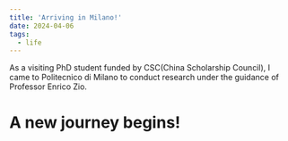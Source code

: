 ```yaml
---
title: 'Arriving in Milano!'
date: 2024-04-06
tags:
  - life
---
```


As a visiting PhD student funded by CSC(China Scholarship Council), I came to Politecnico di Milano to conduct research under the guidance of Professor Enrico Zio. 

A new journey begins!
======
